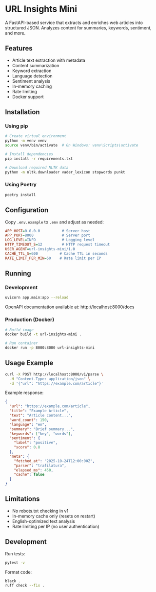 # URL Insights Mini

A FastAPI-based service that extracts and enriches web articles into structured JSON. Analyzes content for summaries, keywords, sentiment, and more.

## Features

- Article text extraction with metadata
- Content summarization
- Keyword extraction
- Language detection
- Sentiment analysis
- In-memory caching
- Rate limiting
- Docker support

## Installation

### Using pip

```bash
# Create virtual environment
python -m venv venv
source venv/bin/activate  # On Windows: venv\Scripts\activate

# Install dependencies
pip install -r requirements.txt

# Download required NLTK data
python -m nltk.downloader vader_lexicon stopwords punkt
```

### Using Poetry

```bash
poetry install
```

## Configuration

Copy `.env.example` to `.env` and adjust as needed:

```ini
APP_HOST=0.0.0.0          # Server host
APP_PORT=8000             # Server port
LOG_LEVEL=INFO            # Logging level
HTTP_TIMEOUT_S=12         # HTTP request timeout
USER_AGENT=url-insights-mini/1.0
CACHE_TTL_S=600          # Cache TTL in seconds
RATE_LIMIT_PER_MIN=60    # Rate limit per IP
```

## Running

### Development

```bash
uvicorn app.main:app --reload
```

OpenAPI documentation available at: http://localhost:8000/docs

### Production (Docker)

```bash
# Build image
docker build -t url-insights-mini .

# Run container
docker run -p 8000:8000 url-insights-mini
```

## Usage Example

```bash
curl -X POST http://localhost:8000/v1/parse \
  -H "Content-Type: application/json" \
  -d '{"url": "https://example.com/article"}'
```

Example response:
```json
{
  "url": "https://example.com/article",
  "title": "Example Article",
  "text": "Article content...",
  "word_count": 150,
  "language": "en",
  "summary": "Brief summary...",
  "keywords": ["key", "words"],
  "sentiment": {
    "label": "positive",
    "score": 0.8
  },
  "meta": {
    "fetched_at": "2025-10-24T12:00:00Z",
    "parser": "trafilatura",
    "elapsed_ms": 450,
    "cache": false
  }
}
```

## Limitations

- No robots.txt checking in v1
- In-memory cache only (resets on restart)
- English-optimized text analysis
- Rate limiting per IP (no user authentication)

## Development

Run tests:
```bash
pytest -v
```

Format code:
```bash
black .
ruff check --fix .
```
